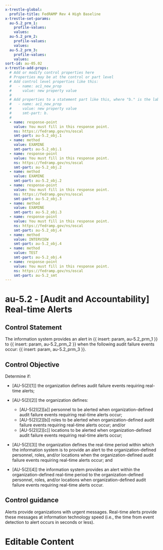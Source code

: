 ```yaml
---
x-trestle-global:
  profile-title: FedRAMP Rev 4 High Baseline
x-trestle-set-params:
  au-5.2_prm_1:
    profile-values:
    values:
  au-5.2_prm_2:
    profile-values:
    values:
  au-5.2_prm_3:
    profile-values:
    values:
sort-id: au-05.02
x-trestle-add-props:
  # Add or modify control properties here
  # Properties may be at the control or part level
  # Add control level properties like this:
  #   - name: ac1_new_prop
  #     value: new property value
  #
  # Add properties to a statement part like this, where "b." is the label of the target statement part
  #   - name: ac1_new_prop
  #     value: new property value
  #     smt-part: b.
  #
  - name: response-point
    value: You must fill in this response point.
    ns: https://fedramp.gov/ns/oscal
    smt-part: au-5.2_obj.1
  - name: method
    value: EXAMINE
    smt-part: au-5.2_obj.1
  - name: response-point
    value: You must fill in this response point.
    ns: https://fedramp.gov/ns/oscal
    smt-part: au-5.2_obj.2
  - name: method
    value: EXAMINE
    smt-part: au-5.2_obj.2
  - name: response-point
    value: You must fill in this response point.
    ns: https://fedramp.gov/ns/oscal
    smt-part: au-5.2_obj.3
  - name: method
    value: EXAMINE
    smt-part: au-5.2_obj.3
  - name: response-point
    value: You must fill in this response point.
    ns: https://fedramp.gov/ns/oscal
    smt-part: au-5.2_obj.4
  - name: method
    value: INTERVIEW
    smt-part: au-5.2_obj.4
  - name: method
    value: TEST
    smt-part: au-5.2_obj.4
  - name: response-point
    value: You must fill in this response point.
    ns: https://fedramp.gov/ns/oscal
    smt-part: au-5.2_smt
---
```


# au-5.2 - \[Audit and Accountability\] Real-time Alerts

## Control Statement

The information system provides an alert in {{ insert: param, au-5.2_prm_1 }} to {{ insert: param, au-5.2_prm_2 }} when the following audit failure events occur: {{ insert: param, au-5.2_prm_3 }}.

## Control Objective

Determine if:

- \[AU-5(2)[1]\] the organization defines audit failure events requiring real-time alerts;

- \[AU-5(2)[2]\] the organization defines:

  - \[AU-5(2)[2][a]\] personnel to be alerted when organization-defined audit failure events requiring real-time alerts occur;
  - \[AU-5(2)[2][b]\] roles to be alerted when organization-defined audit failure events requiring real-time alerts occur; and/or
  - \[AU-5(2)[2][c]\] locations to be alerted when organization-defined audit failure events requiring real-time alerts occur;

- \[AU-5(2)[3]\] the organization defines the real-time period within which the information system is to provide an alert to the organization-defined personnel, roles, and/or locations when the organization-defined audit failure events requiring real-time alerts occur; and

- \[AU-5(2)[4]\] the information system provides an alert within the organization-defined real-time period to the organization-defined personnel, roles, and/or locations when organization-defined audit failure events requiring real-time alerts occur.

## Control guidance

Alerts provide organizations with urgent messages. Real-time alerts provide these messages at information technology speed (i.e., the time from event detection to alert occurs in seconds or less).

# Editable Content

<!-- Make additions and edits below -->
<!-- The above represents the contents of the control as received by the profile, prior to additions. -->
<!-- If the profile makes additions to the control, they will appear below. -->
<!-- The above markdown may not be edited but you may edit the content below, and/or introduce new additions to be made by the profile. -->
<!-- If there is a yaml header at the top, parameter values may be edited. Use --set-parameters to incorporate the changes during assembly. -->
<!-- The content here will then replace what is in the profile for this control, after running profile-assemble. -->
<!-- The added parts in the profile for this control are below.  You may edit them and/or add new ones. -->
<!-- Each addition must have a heading either of the form ## Control my_addition_name -->
<!-- or ## Part a. (where the a. refers to one of the control statement labels.) -->
<!-- "## Control" parts are new parts added after the statement part. -->
<!-- "## Part" parts are new parts added into the top-level statement part with that label. -->
<!-- Subparts may be added with nested hash levels of the form ### My Subpart Name -->
<!-- underneath the parent ## Control or ## Part being added -->
<!-- See https://ibm.github.io/compliance-trestle/tutorials/ssp_profile_catalog_authoring/ssp_profile_catalog_authoring for guidance. -->
